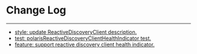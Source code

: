 # Change Log
---

- [style: update ReactiveDiscoveryClient description.](https://github.com/youtaqiu/spring-cloud-tencent/commit/f31d720682a2d3507833c3420e8bfd3653574d38)
- [test: polarisReactiveDiscoveryClientHealthIndicator test.](https://github.com/youtaqiu/spring-cloud-tencent/commit/a53643db4ddd8e1bfa4a5f631f8ec6a8b8ab7102)
- [feature: support reactive discovery client health indicator.](https://github.com/youtaqiu/spring-cloud-tencent/commit/a85c67c29d050e05b84443426c052fe67a4b3966)
